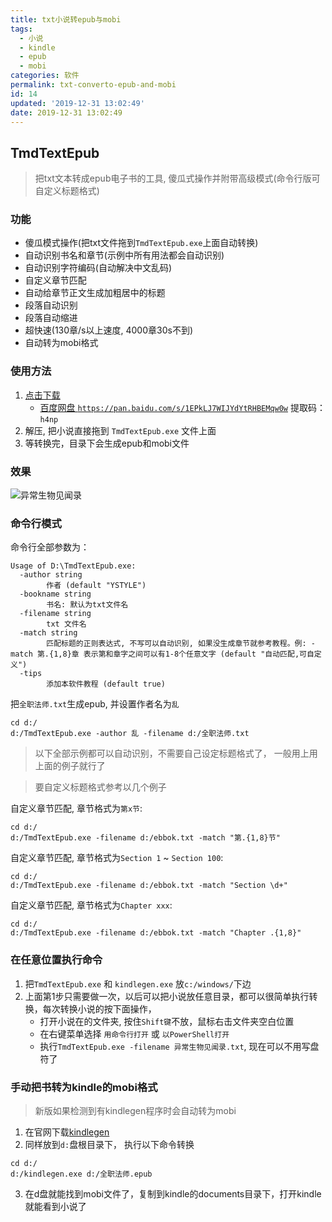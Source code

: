 ```yaml
---
title: txt小说转epub与mobi
tags:
  - 小说
  - kindle
  - epub
  - mobi
categories: 软件
permalink: txt-converto-epub-and-mobi
id: 14
updated: '2019-12-31 13:02:49'
date: 2019-12-31 13:02:49
---
```


## TmdTextEpub

> 把txt文本转成epub电子书的工具, 傻瓜式操作并附带高级模式(命令行版可自定义标题格式)

### 功能
- 傻瓜模式操作(把txt文件拖到`TmdTextEpub.exe`上面自动转换)
- 自动识别书名和章节(示例中所有用法都会自动识别)
- 自动识别字符编码(自动解决中文乱码)
- 自定义章节匹配
- 自动给章节正文生成加粗居中的标题
- 段落自动识别
- 段落自动缩进
- 超快速(130章/s以上速度, 4000章30s不到)
- 自动转为mobi格式

### 使用方法
1. [点击下载](https://github.com/ystyle/TmdTextEpub/releases/latest)
   - [百度网盘 `https://pan.baidu.com/s/1EPkLJ7WIJYdYtRHBEMqw0w`](https://pan.baidu.com/s/1EPkLJ7WIJYdYtRHBEMqw0w) 提取码：`h4np`
1. 解压, 把小说直接拖到 `TmdTextEpub.exe` 文件上面
1. 等转换完，目录下会生成epub和mobi文件

### 效果
![异常生物见闻录](https://github.com/ystyle/TmdTextEpub/raw/master/2020-01-21_12-02.png)

### 命令行模式

命令行全部参数为：
```$xslt
Usage of D:\TmdTextEpub.exe:
  -author string
        作者 (default "YSTYLE")
  -bookname string
        书名: 默认为txt文件名
  -filename string
        txt 文件名
  -match string
        匹配标题的正则表达式, 不写可以自动识别, 如果没生成章节就参考教程。例: -match 第.{1,8}章 表示第和章字之间可以有1-8个任意文字 (default "自动匹配,可自定义")
  -tips
        添加本软件教程 (default true)
```

把`全职法师.txt`生成epub, 并设置作者名为`乱`
```shell
cd d:/
d:/TmdTextEpub.exe -author 乱 -filename d:/全职法师.txt
```

>以下全部示例都可以自动识别，不需要自己设定标题格式了， 一般用上用上面的例子就行了

>要自定义标题格式参考以几个例子

自定义章节匹配, 章节格式为`第x节`: 
```shell
cd d:/
d:/TmdTextEpub.exe -filename d:/ebbok.txt -match "第.{1,8}节"
```

自定义章节匹配, 章节格式为`Section 1` ~ `Section 100`: 
```shell
cd d:/
d:/TmdTextEpub.exe -filename d:/ebbok.txt -match "Section \d+"
```

自定义章节匹配, 章节格式为`Chapter xxx`: 
```shell
cd d:/
d:/TmdTextEpub.exe -filename d:/ebbok.txt -match "Chapter .{1,8}"
```

### 在任意位置执行命令
1. 把`TmdTextEpub.exe` 和 `kindlegen.exe` 放`c:/windows/`下边
2. 上面第1步只需要做一次，以后可以把小说放任意目录，都可以很简单执行转换，每次转换小说的按下面操作，
   - 打开小说在的文件夹, 按住`Shift键`不放，鼠标右击文件夹空白位置
   - 在右键菜单选择 `用命令行打开` 或 `以PowerShell打开`
   - 执行`TmdTextEpub.exe -filename 异常生物见闻录.txt`,  现在可以不用写盘符了

### 手动把书转为kindle的mobi格式
>新版如果检测到有kindlegen程序时会自动转为mobi

1. 在官网下载[kindlegen](https://www.amazon.com/gp/feature.html?ie=UTF8&docId=1000765211)
2. 同样放到`d:`盘根目录下， 执行以下命令转换
  ```shell
  cd d:/
  d:/kindlegen.exe d:/全职法师.epub
  ```
3. 在d盘就能找到mobi文件了，复制到kindle的documents目录下，打开kindle就能看到小说了

